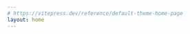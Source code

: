 ```yaml
---
# https://vitepress.dev/reference/default-theme-home-page
layout: home
---
```

<script setup lang="ts">
  import About from './.vitepress/compnents/About.vue'
  const AboutCom = About
</script>

<AboutCom/>

<style scoped>

</style>
